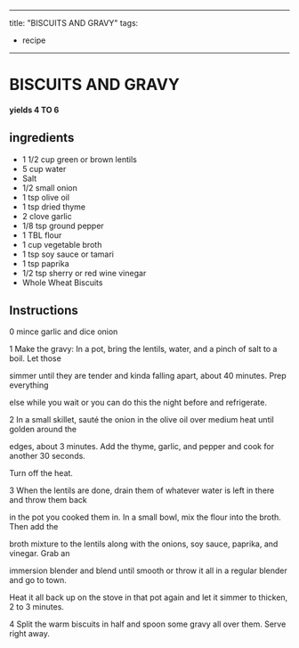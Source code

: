 
---
title: "BISCUITS AND GRAVY"
tags:
  - recipe
---
# BISCUITS AND GRAVY


     

     






#### yields  4 TO 6


## ingredients
* 1 1/2 cup green or brown lentils 
* 5 cup water 
* Salt 
* 1/2 small onion 
* 1 tsp olive oil 
* 1 tsp dried thyme 
* 2 clove garlic 
* 1/8 tsp ground pepper 
* 1 TBL flour 
* 1 cup vegetable broth 
* 1 tsp soy sauce or tamari 
* 1 tsp paprika 
* 1/2 tsp sherry or red wine vinegar 
* Whole Wheat Biscuits 



## Instructions
0 mince garlic and dice onion

1 Make the gravy: In a pot, bring the lentils, water, and a pinch of salt to a boil. Let those

  simmer until they are tender and kinda falling apart, about 40 minutes. Prep everything

else while you wait or you can do this    the night before and refrigerate.

2 In a small skillet, sauté the onion in the olive oil over medium heat until golden around the

edges, about 3 minutes. Add the thyme, garlic, and pepper and cook for another 30 seconds.

Turn off the heat.

3 When the lentils are done, drain them of whatever water is left in there and throw them back

in the pot you cooked them in. In a small bowl, mix the flour into the broth. Then add the

broth mixture to the lentils along with the onions, soy sauce, paprika, and vinegar. Grab an

immersion blender and blend until smooth or throw it all in a regular blender and go to town.

Heat it all back up on the stove in that pot again and let it simmer to thicken, 2 to 3 minutes.

4 Split the warm biscuits in half and spoon some gravy all over them. Serve right away.






